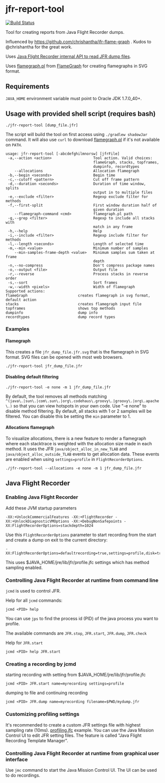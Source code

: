 # jfr-report-tool
[![Build Status](https://travis-ci.org/lhotari/jfr-report-tool.svg?branch=master)](https://travis-ci.org/lhotari/jfr-report-tool)

Tool for creating reports from Java Flight Recorder dumps.

Influenced by https://github.com/chrishantha/jfr-flame-graph . Kudos to @chrishantha for the great work.

Uses [Java Flight Recorder internal API to read JFR dump files](http://hirt.se/blog/?p=446).

Uses [flamegraph.pl](https://raw.githubusercontent.com/brendangregg/FlameGraph/master/flamegraph.pl) from  [FlameGraph](https://github.com/brendangregg/FlameGraph) for creating flamegraphs in SVG format.

## Requirements

`JAVA_HOME` environment variable must point to Oracle JDK 1.7.0_40+.

## Usage with provided shell script (requires bash)

```
./jfr-report-tool [dump_file.jfr]
```
The script will build the tool on first access using `./gradlew shadowJar` command. It will also use `curl` to download [flamegraph.pl](https://raw.githubusercontent.com/brendangregg/FlameGraph/master/flamegraph.pl) if it's not available on `PATH`.

```
usage: jfr-report-tool [-abcdefghilmnorsw] [jfrFile]
 -a,--action <action>                   Tool action. Valid choices:
                                        flameGraph, stacks, topframes,
                                        dumpinfo, recordtypes
    --allocations                       Allocation flamegraph
 -b,--begin <seconds>                   Begin time
 -c,--cutoff <pattern>                  Cut off frame pattern
 -d,--duration <seconds>                Duration of time window, splits
                                        output in to multiple files
 -e,--exclude <filter>                  Regexp exclude filter for methods
 -f,--first-split                       First window duration half of
                                        given duration
    --flamegraph-command <cmd>          flamegraph.pl path
 -g,--grep <filter>                     Regexp to include all stacks with
                                        match in any frame
 -h,--help                              Help
 -i,--include <filter>                  Regexp include filter for methods
 -l,--length <seconds>                  Length of selected time
 -m,--min <value>                       Minimum number of samples
    --min-samples-frame-depth <value>   Minimum samples sum taken at frame
                                        depth
 -n,--no-compress                       Don't compress package names
 -o,--output <file>                     Output file
 -r,--reverse                           Process stacks in reverse order
 -s,--sort                              Sort frames
 -w,--width <pixels>                    Width of flamegraph
Supported actions:
flameGraph                       creates flamegraph in svg format, default action
stacks                           creates flamegraph input file
topframes                        shows top methods
dumpinfo                         dump info
recordtypes                      dump record types
```

### Examples

#### Flamegraph

This creates a file `jfr_dump_file.jfr.svg` that is the flamegraph in SVG format. SVG files can be opened with most web browsers.
```
./jfr-report-tool jfr_dump_file.jfr
```

#### Disabling default filtering

```
./jfr-report-tool -e none -m 1 jfr_dump_file.jfr
```
By default, the tool removes all methods matching `^(java\.|sun\.|com\.sun\.|org\.codehaus\.groovy\.|groovy\.|org\.apache\.)` so that you can view hotspots in your own code. Use "-e none" to disable method filtering. By default, all stacks with 1 or 2 samples will be filtered. You can disable this be setting the `min` parameter to 1.

#### Allocations flamegraph

To visualize allocations, there is a new feature to render a flamegraph where each stacktrace is weighted with the allocation size made in each method. It uses the JFR `java/object_alloc_in_new_TLAB` and `java/object_alloc_outside_TLAB` events to get allocation data. These events are enabled when using `settings=profile` in `FlightRecorderOptions`.

```
./jfr-report-tool --allocations -e none -m 1 jfr_dump_file.jfr
```

## Java Flight Recorder

### Enabling Java Flight Recorder

Add these JVM startup parameters
```
-XX:+UnlockCommercialFeatures -XX:+FlightRecorder -XX:+UnlockDiagnosticVMOptions -XX:+DebugNonSafepoints -XX:FlightRecorderOptions=stackdepth=1024
```

Use this `FlightRecorderOptions` parameter to start recording from the start and create a dump on exit to the current directory:
```
-XX:FlightRecorderOptions=defaultrecording=true,settings=profile,disk=true,maxsize=500M,stackdepth=1024,dumponexit=true
```
This uses $JAVA_HOME/jre/lib/jfr/profile.jfc settings which has method sampling enabled.


### Controlling Java Flight Recorder at runtime from command line

`jcmd` is used to control JFR.

Help for all `jcmd` commands:
```
jcmd <PID> help
```
You can use `jps` to find the process id (PID) of the java process you want to profile.

The available commands are `JFR.stop`, `JFR.start`, `JFR.dump`, `JFR.check`

Help for `JFR.start`
```
jcmd <PID> help JFR.start
```

### Creating a recording by jcmd

starting recording with setting from $JAVA_HOME/jre/lib/jfr/profile.jfc
```
jcmd <PID> JFR.start name=myrecording settings=profile
```

dumping to file and continuing recording
```
jcmd <PID> JFR.dump name=myrecording filename=$PWD/mydump.jfr
```

### Customizing profiling settings

It's recommended to create a custom JFR settings file with highest sampling rate (10ms). [profiling.jfc](https://github.com/lhotari/gradle-profiling/blob/master/jfr/profiling.jfc) example.
You can use the Java Mission Control UI to edit JFR setting files. The feature is called "Java Flight Recording Template Manager".

### Controlling Java Flight Recorder at runtime from graphical user interface

Use `jmc` command to start the Java Mission Control UI. The UI can be used to do recordings.










